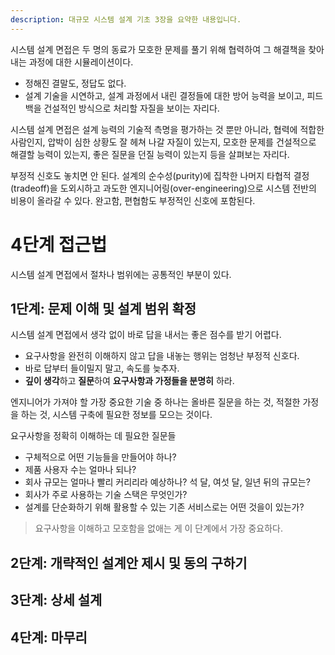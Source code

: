 ```yaml
---
description: 대규모 시스템 설계 기초 3장을 요약한 내용입니다.
---
```


시스템 설계 면접은 두 명의 동료가 모호한 문제를 풀기 위해 협력하여 그 해결책을 찾아내는 과정에 대한 시뮬레이션이다.
- 정해진 결말도, 정답도 없다.
- 설계 기술을 시연하고, 설계 과정에서 내린 결정들에 대한 방어 능력을 보이고, 피드백을 건설적인 방식으로 처리할 자질을 보이는 자리다.

시스템 설계 면접은 설계 능력의 기술적 측명을 평가하는 것 뿐만 아니라, 협력에 적합한 사람인지, 압박이 심한 상황도 잘 헤쳐 나갈 자질이 있는지, 모호한 문제를 건설적으로 해결할 능력이 있는지, 좋은 질문을 던질 능력이 있는지 등을 살펴보는 자리다.

부정적 신호도 놓치면 안 된다. 설계의 순수성(purity)에 집착한 나머지 타협적 결정(tradeoff)을 도외시하고 과도한 엔지니어링(over-engineering)으로 시스템 전반의 비용이 올라갈 수 있다. 완고함, 편협함도 부정적인 신호에 포함된다.

# 4단계 접근법

시스템 설계 면접에서 절차나 범위에는 공통적인 부분이 있다.

## 1단계: 문제 이해 및 설계 범위 확정

시스템 설계 면접에서 생각 없이 바로 답을 내서는 좋은 점수를 받기 어렵다.
- 요구사항을 완전히 이해하지 않고 답을 내놓는 행위는 엄청난 부정적 신호다.
- 바로 답부터 들이밀지 말고, 속도를 늦추자.
- **깊이 생각**하고 **질문**하여 **요구사항과 가정들을 분명히** 하라.

엔지니어가 가져야 할 가장 중요한 기술 중 하나는 올바른 질문을 하는 것, 적절한 가정을 하는 것, 시스템 구축에 필요한 정보를 모으는 것이다.

요구사항을 정확히 이해하는 데 필요한 질문들
- 구체적으로 어떤 기능들을 만들어야 하나?
- 제품 사용자 수는 얼마나 되나?
- 회사 규모는 얼마나 빨리 커리리라 예상하나? 석 달, 여섯 달, 일년 뒤의 규모는?
- 회사가 주로 사용하는 기술 스택은 무엇인가?
- 설계를 단순화하기 위해 활용할 수 있는 기존 서비스로는 어떤 것을이 있는가?

> 요구사항을 이해하고 모호함을 없애는 게 이 단계에서 가장 중요하다.

## 2단계: 개략적인 설계안 제시 및 동의 구하기

## 3단계: 상세 설계

## 4단계: 마무리